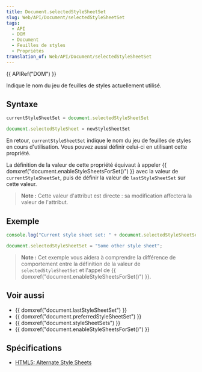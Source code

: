 ```yaml
---
title: Document.selectedStyleSheetSet
slug: Web/API/Document/selectedStyleSheetSet
tags:
  - API
  - DOM
  - Document
  - Feuilles de styles
  - Propriétés
translation_of: Web/API/Document/selectedStyleSheetSet
---
```


{{ APIRef("DOM") }}

Indique le nom du jeu de feuilles de styles actuellement utilisé.

## Syntaxe

```js
currentStyleSheetSet = document.selectedStyleSheetSet

document.selectedStyleSheet = newStyleSheetSet
```

En retour, `currentStyleSheetSet` indique le nom du jeu de feuilles de styles en cours d'utilisation. Vous pouvez aussi définir celui-ci en utilisant cette propriété.

La définition de la valeur de cette propriété équivaut à appeler {{ domxref("document.enableStyleSheetsForSet()") }} avec la valeur de `currentStyleSheetSet`, puis de définir la valeur de `lastStyleSheetSet` sur cette valeur.

> **Note :** Cette valeur d'attribut est directe : sa modification affectera la valeur de l'attribut.

## Exemple

```js
console.log("Current style sheet set: " + document.selectedStyleSheetSet);

document.selectedStyleSheetSet = "Some other style sheet";
```

> **Note :** Cet exemple vous aidera à comprendre la différence de comportement entre la définition de la valeur de `selectedStyleSheetSet` et l'appel de {{ domxref("document.enableStyleSheetsForSet()") }}.

## Voir aussi

- {{ domxref("document.lastStyleSheetSet") }}
- {{ domxref("document.preferredStyleSheetSet") }}
- {{ domxref("document.styleSheetSets") }}
- {{ domxref("document.enableStyleSheetsForSet()") }}

## Spécifications

- [HTML5: Alternate Style Sheets](http://www.whatwg.org/specs/web-apps/current-work/#alternate-style-sheets)
